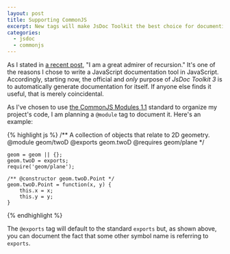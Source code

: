 ```yaml
---
layout: post
title: Supporting CommonJS
excerpt: New tags will make JsDoc Toolkit the best choice for documenting CommonJS modules.
categories:
  - jsdoc
  - commonjs
---
```


As I stated in [a recent post](/commonjs/jsdoc/2010/05/02/supporting-commonjs.html), "I am a great admirer of recursion." It's one of the reasons I chose to write a JavaScript documentation tool in JavaScript. Accordingly, starting now, the official and *only* purpose of _JsDoc Toolkit 3_ is to automatically generate documentation for itself. If anyone else finds it useful, that is merely coincidental.

As I've chosen to use [the CommonJS Modules 1.1](http://wiki.commonjs.org/wiki/Modules/1.1) standard to organize my project's code, I am planning a `@module` tag to document it. Here's an example:

{% highlight js %}
    /**
	A collection of objects that relate to 2D geometry.
	@module geom/twoD
	@exports geom.twoD
	@requires geom/plane
    */
    
    geom = geom || {};
    geom.twoD = exports;
    require('geom/plane');
    
    /** @constructor geom.twoD.Point */
    geom.twoD.Point = function(x, y) {
        this.x = x;
        this.y = y;
    }
{% endhighlight %}

The `@exports` tag will default to the standard `exports` but, as shown above, you can document the fact that some other symbol name is referring to `exports`.